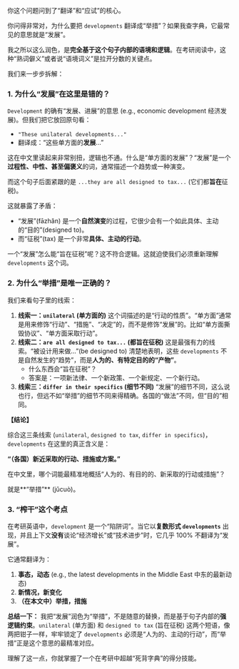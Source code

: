 你这个问题问到了“翻译”和“应试”的核心。

你问得非常对，为什么要把 `developments` 翻译成“举措”？如果我查字典，它最常见的意思就是“发展”。

我之所以这么润色，是**完全基于这个句子内部的语境和逻辑**。在考研阅读中，这种“熟词僻义”或者说“语境词义”是拉开分数的关键点。

我们来一步步拆解：



### 1. 为什么“发展”在这里是错的？



`Development` 的确有“发展、进展”的意思 (e.g., economic development 经济发展)。但我们把它放回原句看：

- `"These unilateral developments..."`
- 翻译成：“这些单方面的**发展**...”

这在中文里读起来非常别扭，逻辑也不通。什么是“单方面的发展”？“发展”是一个**过程性、中性、甚至偏褒义**的词，通常描述一个趋势或一种演变。

而这个句子后面紧跟的是 `...they are all designed to tax...` (它们都**旨在**征税)。

这就暴露了矛盾：

- “发展”(fāzhǎn) 是一个**自然演变**的过程，它很少会有一个如此具体、主动的“目的”(designed to)。
- 而“征税”(tax) 是一个非常**具体、主动的行动**。

一个“发展”怎么能“旨在征税”呢？这不符合逻辑。这就迫使我们必须重新理解 `developments` 这个词。



### 2. 为什么“举措”是唯一正确的？



我们来看句子里的线索：

1. **线索一：`unilateral` (单方面的)** 这个词描述的是“行动的性质”。“单方面”通常是用来修饰“行动”、“措施”、“决定”的，而不是修饰“发展”的。比如“单方面撕毁协议”、“单方面采取行动”。
2. **线索二：`are all designed to tax...` (都旨在征税)** 这是最强有力的线索。“被设计用来做...”(be designed to) 清楚地表明，这些 `developments` 不是自然发生的“趋势”，而是**人为的、有特定目的的“产物”**。
   - 什么东西会“旨在征税”？
   - 答案是：一项新法律、一个新政策、一个新规定、一个新行动。
3. **线索三：`differ in their specifics` (细节不同)** “发展”的细节不同，这么说也行，但远不如“举措”的细节不同来得精确。各国的“做法”不同，但“目的”相同。

**【结论】**

综合这三条线索 (`unilateral`, `designed to tax`, `differ in specifics`)，`developments` 在这里的真正含义是：

**“（各国）新近采取的行动、措施或方案。”**

在中文里，哪个词能最精准地概括“人为的、有目的的、新采取的行动或措施”？

就是**“举措”** (jǔcuò)。



### 3. “榨干”这个考点



在考研英语中，`development` 是一个“陷阱词”。当它以**复数形式 `developments`** 出现，并且上下文**没有**谈论“经济增长”或“技术进步”时，它几乎 100% 不翻译为“发展”。

它通常翻译为：

1. **事态，动态** (e.g., the latest developments in the Middle East 中东的最新动态)
2. **新情况，新变化**
3. **（在本文中）举措，措施**

**总结一下：** 我把“发展”润色为“举措”，不是随意的替换，而是基于句子内部的**强逻辑约束**。`unilateral` (单方面) 和 `designed to tax` (旨在征税) 这两个短语，像两把钳子一样，牢牢锁定了 `developments` 必须是“人为的、主动的行动”，而“举措”正是这个意思的最精准对应。

理解了这一点，你就掌握了一个在考研中超越“死背字典”的得分技能。

